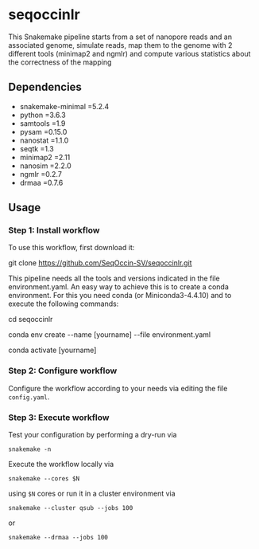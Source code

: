 # seqoccinlr
This Snakemake pipeline starts from a set of nanopore reads and an associated genome, simulate reads, map them to the genome with 2 different tools (minimap2 and ngmlr) and compute various statistics about the correctness of the mapping

## Dependencies
  - snakemake-minimal =5.2.4
  - python =3.6.3
  - samtools =1.9
  - pysam =0.15.0
  - nanostat =1.1.0
  - seqtk =1.3
  - minimap2 =2.11
  - nanosim =2.2.0
  - ngmlr =0.2.7
  - drmaa =0.7.6

## Usage

### Step 1: Install workflow

To use this workflow, first download it:

  git clone https://github.com/SeqOccin-SV/seqoccinlr.git

This pipeline needs all the tools and versions indicated in the file environment.yaml. An easy way to achieve this is to create a conda environment. For this you need conda (or Miniconda3-4.4.10) and to execute the following commands:

  cd seqoccinlr

  conda env create --name [yourname] --file environment.yaml
  
  conda activate [yourname]

### Step 2: Configure workflow

Configure the workflow according to your needs via editing the file `config.yaml`.

### Step 3: Execute workflow

Test your configuration by performing a dry-run via

    snakemake -n

Execute the workflow locally via

    snakemake --cores $N

using `$N` cores or run it in a cluster environment via

    snakemake --cluster qsub --jobs 100

or

    snakemake --drmaa --jobs 100
